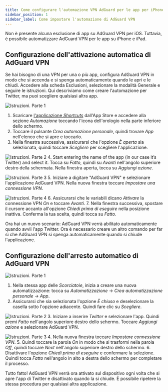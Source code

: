 ```yaml
---
title: Come configurare l'automazione VPN AdGuard per le app per iPhone e iPad
sidebar_position: 1
sidebar_label: Come impostare l'automazione di AdGuard VPN
---
```


Non è presente alcuna esclusione di app su AdGuard VPN per iOS. Tuttavia, è possibile automatizzare AdGuard VPN per le app su iPhone e iPad.

## Configurazione dell'attivazione automatica di AdGuard VPN

Se hai bisogno di una VPN per una o più app, configura AdGuard VPN in modo che si accenda e si spenga automaticamente quando le apri e le chiudi. Accedere alla scheda Esclusioni, selezionare la modalità Generale e seguire le istruzioni. Qui descriviamo come creare l'automazione per Twitter, ma puoi scegliere qualsiasi altra app.

![Istruzioni. Parte 1](https://cdn.adguardvpn.com/public/Adguard/Blog/VPNauto/vpn_on1_en.jpg)

1. Scaricare [l'applicazione *Shortcuts*](https://apps.apple.com/us/app/shortcuts/id915249334) dall'App Store e accedere alla sezione *Automazione* toccando l'icona dell'orologio nella parte inferiore dello schermo.
2. Toccare il pulsante *Crea automazione personale*, quindi trovare *App* nell'elenco che si apre e toccarlo.
3. Nella finestra successiva, assicurarsi che l'opzione *È aperta* sia selezionata, quindi toccare *Scegliere* per scegliere l'applicazione.

![Istruzioni. Parte 2](https://cdn.adguardvpn.com/public/Adguard/Blog/VPNauto/vpn_on2_en.jpg)
4. Start entering the name of the app (in our case it’s Twitter) and select it. Tocca su *Fatto*, quindi su *Avanti* nell'angolo superiore destro della schermata. Nella finestra aperta, tocca su *Aggiungi azione*.

![Istruzioni. Parte 3](https://cdn.adguardvpn.com/public/Adguard/Blog/VPNauto/vpn_on3_en.jpg)
5. Iniziare a digitare "AdGuard VPN" e selezionare l'applicazione AdGuard VPN. Nella nuova finestra toccare *Impostare una connessione VPN*.

![Istruzioni. Parte 4](https://cdn.adguardvpn.com/public/Adguard/Blog/VPNauto/vpn_on4_en.jpg)
6. Assicurarsi che le variabili dicano *Attivare* la connessione VPN *On* e toccare *Avanti*.
7. Nella finestra successiva, spostare il cursore accanto all'opzione *Chiedi prima di eseguire* nella posizione inattiva. Conferma la tua scelta, quindi tocca su *Fatto*.

Ora hai un nuovo scenario: AdGuard VPN verrà abilitato automaticamente quando avvii l'app Twitter. Ora è necessario creare un altro comando per far sì che AdGuard VPN si spenga automaticamente quando si chiude l'applicazione.

## Configurazione dell'arresto automatico di AdGuard VPN

![Istruzioni. Parte 1](https://cdn.adguardvpn.com/public/Adguard/Blog/VPNauto/vpn_off1_en.jpg)

1. Nella stessa app delle *Scorciatoie*, inizia a creare una nuova automatizzazione: tocca su *Automatizzazione* → *Crea automatizzazione personale* → *App*.
2. Assicurarsi che sia selezionata l'opzione *È chiuso* e deselezionare la casella sotto l'opzione adiacente. Quindi fare clic su *Scegliere*.

![Istruzioni. Parte 2](https://cdn.adguardvpn.com/public/Adguard/Blog/VPNauto/vpn_off2_en.jpg)
3. Iniziare a inserire *Twitter* e selezionare l'app. Quindi premi *Fatto* nell'angolo superiore destro dello schermo. Toccare *Aggiungi azione* e selezionare AdGuard VPN.

![Istruzioni. Parte 3](https://cdn.adguardvpn.com/public/Adguard/Blog/VPNauto/vpn_off3_en.jpg)
4. Nella nuova finestra toccare *Impostare connessione VPN*.
5. Quindi toccare la parola *On* in modo che si trasformi nella parola *Off*, quindi toccare *Next* nell'angolo superiore destro dello schermo.
6. Disattivare l'opzione *Chiedi prima di eseguire* e confermare la selezione. Quindi tocca *Fatto* nell'angolo in alto a destra dello schermo per completare il processo.

Tutto fatto! AdGuard VPN verrà ora attivato sul dispositivo ogni volta che si apre l'app di Twitter e disattivato quando la si chiude. È possibile ripetere la stessa procedura per qualsiasi altra applicazione.
